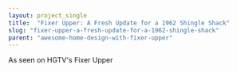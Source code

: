 ```yaml
---
layout: project_single
title:  "Fixer Upper: A Fresh Update for a 1962 Shingle Shack"
slug: "fixer-upper-a-fresh-update-for-a-1962-shingle-shack"
parent: "awesome-home-design-with-fixer-upper"
---
```

As seen on HGTV's Fixer Upper